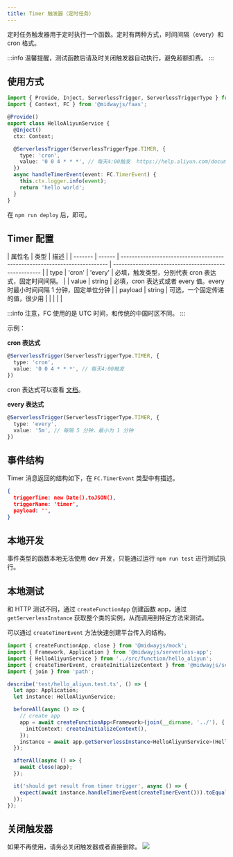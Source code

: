```yaml
---
title: Timer 触发器（定时任务）
---
```


定时任务触发器用于定时执行一个函数。定时有两种方式，时间间隔（every）和 cron 格式。

:::info
温馨提醒，测试函数后请及时关闭触发器自动执行，避免超额扣费。
:::

## 使用方式

```typescript
import { Provide, Inject, ServerlessTrigger, ServerlessTriggerType } from '@midwayjs/decorator';
import { Context, FC } from '@midwayjs/faas';

@Provide()
export class HelloAliyunService {
  @Inject()
  ctx: Context;

  @ServerlessTrigger(ServerlessTriggerType.TIMER, {
    type: 'cron',
    value: '0 0 4 * * *', // 每天4:00触发  https://help.aliyun.com/document_detail/68172.html
  })
  async handleTimerEvent(event: FC.TimerEvent) {
    this.ctx.logger.info(event);
    return 'hello world';
  }
}
```

在 `npm run deploy` 后，即可。

## Timer 配置

| 属性名  | 类型   | 描述                                                                      |
| ------- | ------ | ------------------------------------------------------------------------- | ---------------------------------------------------- |
| type    | 'cron' | 'every'                                                                   | 必填，触发类型，分别代表 cron 表达式，固定时间间隔。 |
| value   | string | 必填，cron 表达式或者 every 值。every 时最小时间间隔 1 分钟，固定单位分钟 |
| payload | string | 可选，一个固定传递的值，很少用                                            |
|         |        |                                                                           |

:::info
注意，FC 使用的是 UTC 时间，和传统的中国时区不同。
:::

示例：

**cron 表达式**

```typescript
@ServerlessTrigger(ServerlessTriggerType.TIMER, {
  type: 'cron',
  value: '0 0 4 * * *', // 每天4:00触发
})
```

cron 表达式可以查看 [文档](https://help.aliyun.com/document_detail/169784.html)。

**every 表达式**

```typescript
@ServerlessTrigger(ServerlessTriggerType.TIMER, {
  type: 'every',
  value: '5m', // 每隔 5 分钟，最小为 1 分钟
})
```

## 事件结构

Timer 消息返回的结构如下，在 `FC.TimerEvent` 类型中有描述。

```json
{
  triggerTime: new Date().toJSON(),
  triggerName: 'timer',
  payload: '',
}
```

## 本地开发

事件类型的函数本地无法使用 dev 开发，只能通过运行 `npm run test` 进行测试执行。

## 本地测试

和 HTTP 测试不同，通过 `createFunctionApp` 创建函数 app，通过 `getServerlessInstance` 获取整个类的实例，从而调用到特定方法来测试。

可以通过 `createTimerEvent` 方法快速创建平台传入的结构。

```typescript
import { createFunctionApp, close } from '@midwayjs/mock';
import { Framework, Application } from '@midwayjs/serverless-app';
import { HelloAliyunService } from '../src/function/hello_aliyun';
import { createTimerEvent, createInitializeContext } from '@midwayjs/serverless-fc-trigger';
import { join } from 'path';

describe('test/hello_aliyun.test.ts', () => {
  let app: Application;
  let instance: HelloAliyunService;

  beforeAll(async () => {
    // create app
    app = await createFunctionApp<Framework>(join(__dirname, '../'), {
      initContext: createInitializeContext(),
    });
    instance = await app.getServerlessInstance<HelloAliyunService>(HelloAliyunService);
  });

  afterAll(async () => {
    await close(app);
  });

  it('should get result from timer trigger', async () => {
    expect(await instance.handleTimerEvent(createTimerEvent())).toEqual('hello world');
  });
});
```

## 关闭触发器

如果不再使用，请务必关闭触发器或者直接删除。
![](https://cdn.nlark.com/yuque/0/2021/png/501408/1618734441838-7a943f47-bbf7-4398-b63e-4b249f83d711.png#clientId=u77edf6bf-5564-4&from=paste&height=405&id=u9e6b7d20&margin=%5Bobject%20Object%5D&originHeight=810&originWidth=2280&originalType=binary&ratio=1&size=134297&status=done&style=none&taskId=u261c1c9a-06a0-4664-9a2b-4f0188cd9b8&width=1140)
